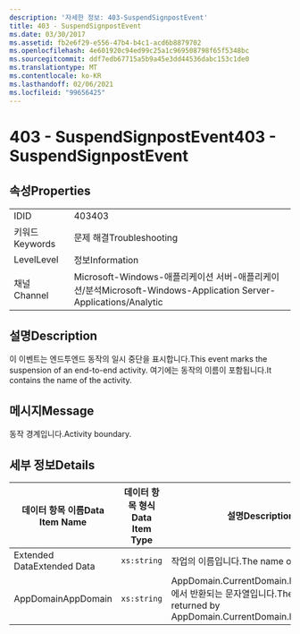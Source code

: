 ```yaml
---
description: '자세한 정보: 403-SuspendSignpostEvent'
title: 403 - SuspendSignpostEvent
ms.date: 03/30/2017
ms.assetid: fb2e6f29-e556-47b4-b4c1-acd6b8879702
ms.openlocfilehash: 4e601920c94ed99c25a1c969508798f65f5348bc
ms.sourcegitcommit: ddf7edb67715a5b9a45e3dd44536dabc153c1de0
ms.translationtype: MT
ms.contentlocale: ko-KR
ms.lasthandoff: 02/06/2021
ms.locfileid: "99656425"
---
```

# <a name="403---suspendsignpostevent"></a><span data-ttu-id="04d80-103">403 - SuspendSignpostEvent</span><span class="sxs-lookup"><span data-stu-id="04d80-103">403 - SuspendSignpostEvent</span></span>

## <a name="properties"></a><span data-ttu-id="04d80-104">속성</span><span class="sxs-lookup"><span data-stu-id="04d80-104">Properties</span></span>  
  
|||  
|-|-|  
|<span data-ttu-id="04d80-105">ID</span><span class="sxs-lookup"><span data-stu-id="04d80-105">ID</span></span>|<span data-ttu-id="04d80-106">403</span><span class="sxs-lookup"><span data-stu-id="04d80-106">403</span></span>|  
|<span data-ttu-id="04d80-107">키워드</span><span class="sxs-lookup"><span data-stu-id="04d80-107">Keywords</span></span>|<span data-ttu-id="04d80-108">문제 해결</span><span class="sxs-lookup"><span data-stu-id="04d80-108">Troubleshooting</span></span>|  
|<span data-ttu-id="04d80-109">Level</span><span class="sxs-lookup"><span data-stu-id="04d80-109">Level</span></span>|<span data-ttu-id="04d80-110">정보</span><span class="sxs-lookup"><span data-stu-id="04d80-110">Information</span></span>|  
|<span data-ttu-id="04d80-111">채널</span><span class="sxs-lookup"><span data-stu-id="04d80-111">Channel</span></span>|<span data-ttu-id="04d80-112">Microsoft-Windows-애플리케이션 서버-애플리케이션/분석</span><span class="sxs-lookup"><span data-stu-id="04d80-112">Microsoft-Windows-Application Server-Applications/Analytic</span></span>|  
  
## <a name="description"></a><span data-ttu-id="04d80-113">설명</span><span class="sxs-lookup"><span data-stu-id="04d80-113">Description</span></span>  

 <span data-ttu-id="04d80-114">이 이벤트는 엔드투엔드 동작의 일시 중단을 표시합니다.</span><span class="sxs-lookup"><span data-stu-id="04d80-114">This event marks the suspension of an end-to-end activity.</span></span> <span data-ttu-id="04d80-115">여기에는 동작의 이름이 포함됩니다.</span><span class="sxs-lookup"><span data-stu-id="04d80-115">It contains the name of the activity.</span></span>  
  
## <a name="message"></a><span data-ttu-id="04d80-116">메시지</span><span class="sxs-lookup"><span data-stu-id="04d80-116">Message</span></span>  

 <span data-ttu-id="04d80-117">동작 경계입니다.</span><span class="sxs-lookup"><span data-stu-id="04d80-117">Activity boundary.</span></span>  
  
## <a name="details"></a><span data-ttu-id="04d80-118">세부 정보</span><span class="sxs-lookup"><span data-stu-id="04d80-118">Details</span></span>  
  
|<span data-ttu-id="04d80-119">데이터 항목 이름</span><span class="sxs-lookup"><span data-stu-id="04d80-119">Data Item Name</span></span>|<span data-ttu-id="04d80-120">데이터 항목 형식</span><span class="sxs-lookup"><span data-stu-id="04d80-120">Data Item Type</span></span>|<span data-ttu-id="04d80-121">설명</span><span class="sxs-lookup"><span data-stu-id="04d80-121">Description</span></span>|  
|--------------------|--------------------|-----------------|  
|<span data-ttu-id="04d80-122">Extended Data</span><span class="sxs-lookup"><span data-stu-id="04d80-122">Extended Data</span></span>|`xs:string`|<span data-ttu-id="04d80-123">작업의 이름입니다.</span><span class="sxs-lookup"><span data-stu-id="04d80-123">The name of the activity.</span></span>|  
|<span data-ttu-id="04d80-124">AppDomain</span><span class="sxs-lookup"><span data-stu-id="04d80-124">AppDomain</span></span>|`xs:string`|<span data-ttu-id="04d80-125">AppDomain.CurrentDomain.FriendlyName에서 반환되는 문자열입니다.</span><span class="sxs-lookup"><span data-stu-id="04d80-125">The string returned by AppDomain.CurrentDomain.FriendlyName.</span></span>|
